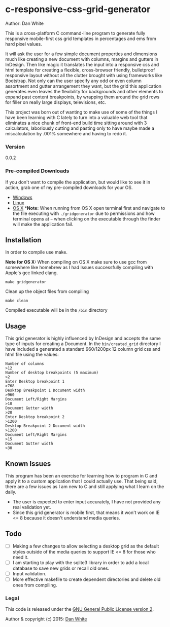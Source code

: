 c-responsive-css-grid-generator
=================================
Author: Dan White

This is a cross-platform C command-line program to generate fully responsive mobile-first css grid templates in percentages and ems from hard pixel values.

It will ask the user for a few simple document properties and dimensions much like creating a new document with columns, margins and gutters in InDesign. Then like magic it translates the input into a responsive css and html template for creating a flexible, cross-browser friendly, bulletproof responsive layout without all the clutter brought with using frameworks like Bootstrap. Not only can the user specify any odd or even column assortment and gutter arrangement they want, but the grid this application generates even leaves the flexibility for backgrounds and other elements to expand past content breakpoints, by wrapping them around the grid rows for filler on really large displays, televisions, etc.

This project was born out of wanting to make use of some of the things I have been learning with C lately to turn into a valuable web tool that eliminates a nice chunk of front-end build time sitting around with 3 calculators, laboriously cutting and pasting only to have maybe made a miscalculation by .001% somewhere and having to redo it.

### Version
0.0.2

### Pre-compiled Downloads

If you don't want to compile the application, but would like to see it in action, grab one of my pre-compiled downloads for your OS.

- [Windows](http://teddyray.net/download/applications/css-grid-generator-0.0.2/css-grid-generator-0.0.2-win.zip)
- [Linux](http://teddyray.net/download/applications/css-grid-generator-0.0.2/css-grid-generator-0.0.2-linux.tar.gz)
- [OS X](http://teddyray.net/download/applications/css-grid-generator-0.0.2/css-grid-generator-0.0.2-macosx.zip) 
***Note:** When running from OS X open terminal first and navigate to the file executing with `./gridgenerator` due to permissions and how terminal opens at `~` when clicking on the executable through the finder will make the application fail.

## Installation
In order to compile use make. 

**Note for OS X:** When compiling on OS X make sure to use gcc from somewhere like homebrew as I had Issues successfully compiling with Apple's gcc linked clang.

```
make gridgenerator
```

Clean up the object files from compiling

```
make clean
```

Compiled executable will be in the `/bin` directory

## Usage

This grid generator is highly influenced by InDesign and accepts the same type of inputs for creating a Document. In the `bin/created_grid` directory I have included a generated a standard 960/1200px 12 column grid css and html file using the values:
``` 
Number of columns
>12
Number of desktop breakpoints (5 maximum)
>2
Enter Desktop breakpoint 1
>768
Desktop Breakpoint 1 Document width
>960
Document Left/Right Margins
>10
Document Gutter width
>20
Enter Desktop breakpoint 2
>1200
Desktop Breakpoint 2 Document width
>1200
Document Left/Right Margins
>15
Document Gutter width
>30
```

## Known Issues
This program has been an exercise for learning how to program in C and apply it to a custom application that I could actually use. That being said, there are a few issues as I am new to C and still applying what I learn on the daily.

- The user is expected to enter input accurately, I have not provided any real validation yet.
- Since this grid generator is mobile first, that means it won't work on IE <= 8 because it doesn't understand media queries.

## Todo

- [ ] Making a few changes to allow selecting a desktop grid as the default styles outside of the media queries to support IE <= 8 for those who need it.
- [ ] I am starting to play with the sqlite3 library in order to add a local database to save new grids or recall old ones.
- [ ] Input validation.
- [ ] More effective makefile to create dependent directories and delete old ones from compiling.

### Legal
This code is released under the [GNU General Public License version 2](http://www.gnu.org/licenses/gpl-2.0.txt).

Author & copyright (c) 2015: [Dan White](http://teddyray.net)